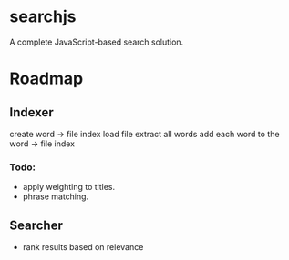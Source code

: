 # searchjs
A complete JavaScript-based search solution.

# Roadmap

## Indexer

create word -> file index
load file
	extract all words
add each word to the word -> file index

### Todo:

- apply weighting to titles.
- phrase matching.

## Searcher

- rank results based on relevance
